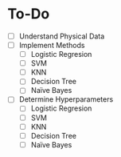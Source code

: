 # To-Do
- [ ] Understand Physical Data
- [ ] Implement Methods
	- [ ] Logistic Regresion
	- [ ] SVM
	- [ ] KNN
	- [ ] Decision Tree
	- [ ] Naïve Bayes
- [ ] Determine Hyperparameters
	- [ ] Logistic Regresion
	- [ ] SVM
	- [ ] KNN
	- [ ] Decision Tree
	- [ ] Naïve Bayes
